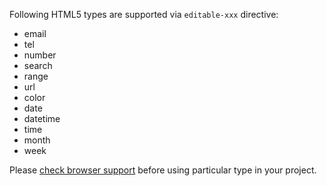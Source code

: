 Following HTML5 types are supported via `editable-xxx` directive:

* email
* tel
* number
* search
* range
* url
* color
* date
* datetime
* time
* month
* week

Please [check browser support](http://caniuse.com/) before using particular type in your project.